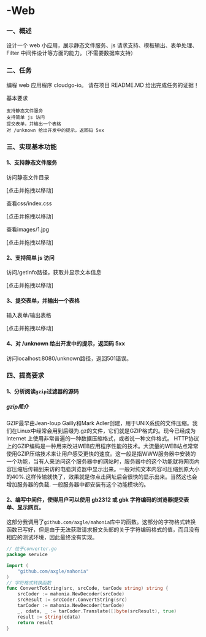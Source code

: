 # -Web
### 一、概述
设计一个 web 小应用，展示静态文件服务、js 请求支持、模板输出、表单处理、Filter 中间件设计等方面的能力。（不需要数据库支持）

### 二、任务
编程 web 应用程序 cloudgo-io。 请在项目 README.MD 给出完成任务的证据！

基本要求

    支持静态文件服务
    支持简单 js 访问
    提交表单，并输出一个表格
    对 /unknown 给出开发中的提示，返回码 5xx


### 三、实现基本功能

#### 1、支持静态文件服务
访问静态文件目录

[点击并拖拽以移动]


查看css/index.css

[点击并拖拽以移动]

查看images/1.jpg

[点击并拖拽以移动]
#### 2、支持简单 js 访问

访问/getInfo路径，获取并显示文本信息

[点击并拖拽以移动]
#### 3、提交表单，并输出一个表格

输入表单/输出表格

[点击并拖拽以移动]



#### 4、对 /unknown 给出开发中的提示，返回码 5xx

访问localhost:8080/unknown路径，返回501错误。

### 四、提高要求

#### 1、分析阅读`gzip`过滤器的源码
##### gzip简介
GZIP最早由Jean-loup Gailly和Mark Adler创建，用于UNⅨ系统的文件压缩。我们在Linux中经常会用到后缀为.gz的文件，它们就是GZIP格式的。现今已经成为Internet 上使用非常普遍的一种数据压缩格式，或者说一种文件格式。
HTTP协议上的GZIP编码是一种用来改进WEB应用程序性能的技术。大流量的WEB站点常常使用GZIP压缩技术来让用户感受更快的速度。这一般是指WWW服务器中安装的一个功能，当有人来访问这个服务器中的网站时，服务器中的这个功能就将网页内容压缩后传输到来访的电脑浏览器中显示出来。一般对纯文本内容可压缩到原大小的40%.这样传输就快了，效果就是你点击网址后会很快的显示出来。当然这也会增加服务器的负载. 一般服务器中都安装有这个功能模块的。

#### 2、编写中间件，使得用户可以使用 gb2312 或 gbk 字符编码的浏览器提交表单、显示网页。
这部分我调用了`github.com/axgle/mahonia`库中的函数。这部分的字符格式转换函数已写好，但是由于无法获取请求报文头部的关于字符编码格式的值，而且没有相应的测试环境，因此最终没有实现。
```go
// 位于converter.go
package service

import (
    "github.com/axgle/mahonia"
)
// 字符格式转换函数
func ConvertToString(src, srcCode, tarCode string) string {
    srcCoder := mahonia.NewDecoder(srcCode)
    srcResult := srcCoder.ConvertString(src)
    tarCoder := mahonia.NewDecoder(tarCode)
    _, cdata, _ := tarCoder.Translate([]byte(srcResult), true)
    result := string(cdata)
    return result
}
```
